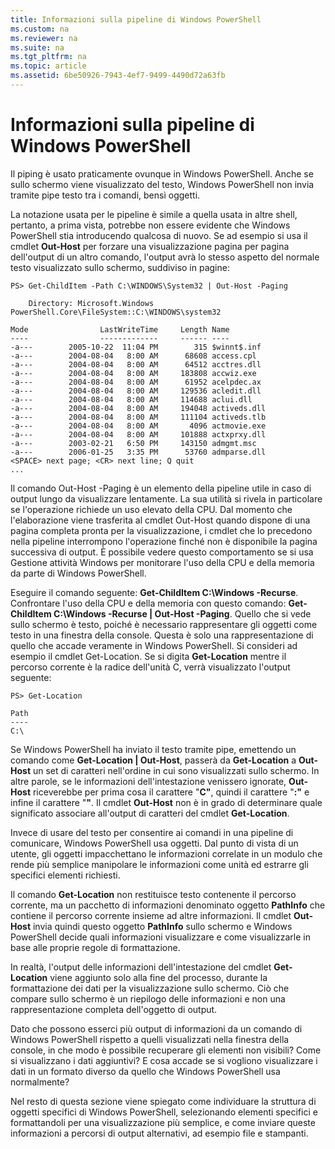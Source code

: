 ```yaml
---
title: Informazioni sulla pipeline di Windows PowerShell
ms.custom: na
ms.reviewer: na
ms.suite: na
ms.tgt_pltfrm: na
ms.topic: article
ms.assetid: 6be50926-7943-4ef7-9499-4490d72a63fb
---
```

# Informazioni sulla pipeline di Windows PowerShell
Il piping è usato praticamente ovunque in Windows PowerShell. Anche se sullo schermo viene visualizzato del testo, Windows PowerShell non invia tramite pipe testo tra i comandi, bensì oggetti.

La notazione usata per le pipeline è simile a quella usata in altre shell, pertanto, a prima vista, potrebbe non essere evidente che Windows PowerShell stia introducendo qualcosa di nuovo. Se ad esempio si usa il cmdlet **Out-Host** per forzare una visualizzazione pagina per pagina dell'output di un altro comando, l'output avrà lo stesso aspetto del normale testo visualizzato sullo schermo, suddiviso in pagine:

```
PS> Get-ChildItem -Path C:\WINDOWS\System32 | Out-Host -Paging

    Directory: Microsoft.Windows PowerShell.Core\FileSystem::C:\WINDOWS\system32

Mode                LastWriteTime     Length Name
----                -------------     ------ ----
-a---        2005-10-22  11:04 PM        315 $winnt$.inf
-a---        2004-08-04   8:00 AM      68608 access.cpl
-a---        2004-08-04   8:00 AM      64512 acctres.dll
-a---        2004-08-04   8:00 AM     183808 accwiz.exe
-a---        2004-08-04   8:00 AM      61952 acelpdec.ax
-a---        2004-08-04   8:00 AM     129536 acledit.dll
-a---        2004-08-04   8:00 AM     114688 aclui.dll
-a---        2004-08-04   8:00 AM     194048 activeds.dll
-a---        2004-08-04   8:00 AM     111104 activeds.tlb
-a---        2004-08-04   8:00 AM       4096 actmovie.exe
-a---        2004-08-04   8:00 AM     101888 actxprxy.dll
-a---        2003-02-21   6:50 PM     143150 admgmt.msc
-a---        2006-01-25   3:35 PM      53760 admparse.dll
<SPACE> next page; <CR> next line; Q quit
...
```

Il comando Out-Host -Paging è un elemento della pipeline utile in caso di output lungo da visualizzare lentamente. La sua utilità si rivela in particolare se l'operazione richiede un uso elevato della CPU. Dal momento che l'elaborazione viene trasferita al cmdlet Out-Host quando dispone di una pagina completa pronta per la visualizzazione, i cmdlet che lo precedono nella pipeline interrompono l'operazione finché non è disponibile la pagina successiva di output. È possibile vedere questo comportamento se si usa Gestione attività Windows per monitorare l'uso della CPU e della memoria da parte di Windows PowerShell.

Eseguire il comando seguente: **Get-ChildItem C:\Windows -Recurse**. Confrontare l'uso della CPU e della memoria con questo comando: **Get-ChildItem C:\Windows -Recurse | Out-Host -Paging**. Quello che si vede sullo schermo è testo, poiché è necessario rappresentare gli oggetti come testo in una finestra della console. Questa è solo una rappresentazione di quello che accade veramente in Windows PowerShell. Si consideri ad esempio il cmdlet Get-Location. Se si digita **Get-Location** mentre il percorso corrente è la radice dell'unità C, verrà visualizzato l'output seguente:

```
PS> Get-Location

Path
----
C:\
```

Se Windows PowerShell ha inviato il testo tramite pipe, emettendo un comando come **Get-Location | Out-Host**, passerà da **Get-Location** a **Out-Host** un set di caratteri nell'ordine in cui sono visualizzati sullo schermo. In altre parole, se le informazioni dell'intestazione venissero ignorate, **Out-Host** riceverebbe per prima cosa il carattere "**C"**, quindi il carattere "**:"** e infine il carattere "**\"**. Il cmdlet **Out-Host** non è in grado di determinare quale significato associare all'output di caratteri del cmdlet **Get-Location**.

Invece di usare del testo per consentire ai comandi in una pipeline di comunicare, Windows PowerShell usa oggetti. Dal punto di vista di un utente, gli oggetti impacchettano le informazioni correlate in un modulo che rende più semplice manipolare le informazioni come unità ed estrarre gli specifici elementi richiesti.

Il comando **Get-Location** non restituisce testo contenente il percorso corrente, ma un pacchetto di informazioni denominato oggetto **PathInfo** che contiene il percorso corrente insieme ad altre informazioni. Il cmdlet **Out-Host** invia quindi questo oggetto **PathInfo** sullo schermo e Windows PowerShell decide quali informazioni visualizzare e come visualizzarle in base alle proprie regole di formattazione.

In realtà, l'output delle informazioni dell'intestazione del cmdlet **Get-Location** viene aggiunto solo alla fine del processo, durante la formattazione dei dati per la visualizzazione sullo schermo. Ciò che compare sullo schermo è un riepilogo delle informazioni e non una rappresentazione completa dell'oggetto di output.

Dato che possono esserci più output di informazioni da un comando di Windows PowerShell rispetto a quelli visualizzati nella finestra della console, in che modo è possibile recuperare gli elementi non visibili? Come si visualizzano i dati aggiuntivi? E cosa accade se si vogliono visualizzare i dati in un formato diverso da quello che Windows PowerShell usa normalmente?

Nel resto di questa sezione viene spiegato come individuare la struttura di oggetti specifici di Windows PowerShell, selezionando elementi specifici e formattandoli per una visualizzazione più semplice, e come inviare queste informazioni a percorsi di output alternativi, ad esempio file e stampanti.



<!--HONumber=Apr16_HO1-->


